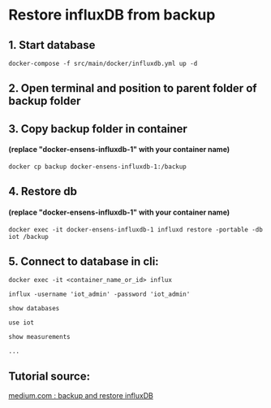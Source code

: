 # Restore influxDB from backup
## 1. Start database
```shell
docker-compose -f src/main/docker/influxdb.yml up -d
```
## 2. Open terminal and position to parent folder of backup folder
## 3. Copy backup folder in container
#### (replace "docker-ensens-influxdb-1" with your container name)
```
docker cp backup docker-ensens-influxdb-1:/backup
```
## 4. Restore db
#### (replace "docker-ensens-influxdb-1" with your container name)
```
docker exec -it docker-ensens-influxdb-1 influxd restore -portable -db iot /backup
```
## 5. Connect to database in cli:
```
docker exec -it <container_name_or_id> influx

influx -username 'iot_admin' -password 'iot_admin'

show databases

use iot

show measurements 

...
```
## Tutorial source:

[medium.com : backup and restore influxDB](https://medium.com/@creil/backup-and-restore-influxdb-database-into-a-docker-container-932b1468b2cf)